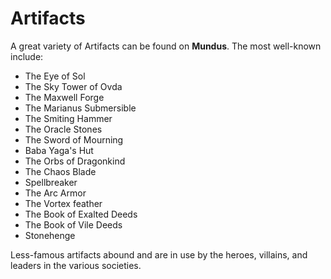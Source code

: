 # Artifacts

A great variety of Artifacts can be found on **Mundus**. The most well-known include:

- The Eye of Sol
- The Sky Tower of Ovda
- The Maxwell Forge
- The Marianus Submersible
- The Smiting Hammer
- The Oracle Stones
- The Sword of Mourning
- Baba Yaga's Hut
- The Orbs of Dragonkind
- The Chaos Blade
- Spellbreaker
- The Arc Armor
- The Vortex feather
- The Book of Exalted Deeds
- The Book of Vile Deeds
- Stonehenge

Less-famous artifacts abound and are in use by the heroes, villains, and leaders in the various societies.
